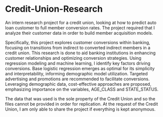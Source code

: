 # Credit-Union-Research
An intern research project for a credit union, looking at how to predict auto loan customer to full member conversion rates. The project required that I analyze their customer data in order to build member acquisition models.

Specifically, this project explores customer conversions within banking, focusing on transitions from indirect to converted indirect members in a credit union. This research is done to aid banking institutions in enhancing customer relationships and optimizing conversion strategies. Using regression modeling and machine learning, I identify key factors driving conversions. Base logistic regression emerges as optimal for its simplicity and interpretability, informing demographic model utilization. Targeted advertising and promotions are recommended to facilitate conversions. Leveraging demographic data, cost-effective approaches are proposed, emphasizing importance on the variables, AGE_CLASS and STATE_STATUS.

The data that was used is the sole property of the Credit Union and so the files cannot be provided in order for replication. At the request of the Credit Union, I am only able to share the project if everything is kept anonymous.
